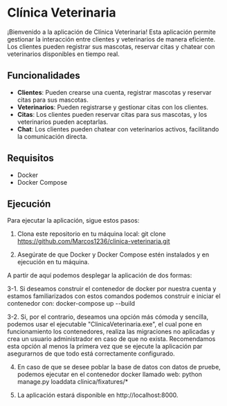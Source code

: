 # Clínica Veterinaria

¡Bienvenido a la aplicación de Clínica Veterinaria! Esta aplicación permite gestionar la interacción entre clientes y veterinarios de manera eficiente. Los clientes pueden registrar sus mascotas, reservar citas y chatear con veterinarios disponibles en tiempo real.

## Funcionalidades

- **Clientes**: Pueden crearse una cuenta, registrar mascotas y reservar citas para sus mascotas.
- **Veterinarios**: Pueden registrarse y gestionar citas con los clientes.
- **Citas**: Los clientes pueden reservar citas para sus mascotas, y los veterinarios pueden aceptarlas.
- **Chat**: Los clientes pueden chatear con veterinarios activos, facilitando la comunicación directa.

## Requisitos

- Docker
- Docker Compose

## Ejecución

Para ejecutar la aplicación, sigue estos pasos:

1. Clona este repositorio en tu máquina local:
    git clone https://github.com/Marcos1236/clinica-veterinaria.git

2. Asegúrate de que Docker y Docker Compose estén instalados y en ejecución en tu máquina.

A partir de aquí podemos desplegar la aplicación de dos formas:

3-1. Si deseamos construir el contenedor de docker por nuestra cuenta y estamos familiarizados con estos comandos podemos construir e iniciar el contenedor con:
    docker-compose up --build

3-2. Si, por el contrario, deseamos una opción más cómoda y sencilla, podemos usar el ejecutable "ClinicaVeterinaria.exe", el cual pone en funcionamiento los contenedores, realiza
    las migraciones no aplicadas y crea un usuario administrador en caso de que no exista. Recomendamos esta opción al menos la primera vez que se ejecute la aplicación par asegurarnos
    de que todo está correctamente configurado.

4. En caso de que se desee poblar la base de datos con datos de pruebe, podemos ejecutar en el contenedor docker llamado web: 
    python manage.py loaddata clinica/fixatures/*

5. La aplicación estará disponible en http://localhost:8000.

